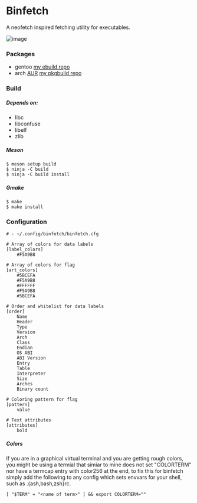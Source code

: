 # Binfetch

A neofetch inspired fetching utility for executables.

![image](https://socki.moe/binfetch.png "img")

### Packages

- gentoo [my ebuild repo](https://github.com/Im-0xea/xea-ebuilds)
- arch [AUR](https://aur.archlinux.org/packages/binfetch-git) [my pkgbuild repo](https://github.com/Im-0xea/xea-pkgbuilds)

### Build

##### Depends on:

- libc
- libconfuse
- libelf
- zlib

##### Meson

~~~
$ meson setup build
$ ninja -C build
$ ninja -C build install
~~~

##### Gmake

~~~
$ make
$ make install
~~~

### Configuration

~~~
# - ~/.config/binfetch/binfetch.cfg

# Array of colors for data labels
[label_colors]
    #F5A9B8

# Array of colors for flag
[art_colors]
    #5BCEFA
    #F5A9B8
    #FFFFFF
    #F5A9B8
    #5BCEFA

# Order and whitelist for data labels
[order]
    Name
    Header
    Type
    Version
    Arch
    Class
    Endian
    OS ABI
    ABI Version
    Entry
    Table
    Interpreter
    Size
    Arches
    Binary count

# Coloring pattern for flag
[pattern]
    value

# Text attributes
[attributes]
    bold
~~~

##### Colors

If you are in a graphical virtual terminal and you are getting rough colors, you might be using a termial that simiar to mine does not set "COLORTERM" nor have a termcap entry with color256 at the end, to fix this for binfetch simply add the following to any config which sets envvars for your shell, such as .{ash,bash,zsh}rc.
~~~
[ "$TERM" = "<name of term>" ] && export COLORTERM=""
~~~
